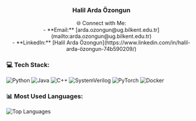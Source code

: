<h3 align="center">Halil Arda Özongun</h3>

<div align="center">
  🌐 Connect with Me:  
  <br>
  - **Email:** [arda.ozongun@ug.bilkent.edu.tr](mailto:arda.ozongun@ug.bilkent.edu.tr)  
  <br>
  - **LinkedIn:** [Halil Arda Özongun](https://www.linkedin.com/in/halil-arda-özongun-74b590209/)
</div>


### 💻 Tech Stack:
![Python](https://img.shields.io/badge/Python-3776AB?style=for-the-badge&logo=python&logoColor=white)
![Java](https://img.shields.io/badge/Java-007396?style=for-the-badge&logo=java&logoColor=white)
![C++](https://img.shields.io/badge/C++-00599C?style=for-the-badge&logo=c%2B%2B&logoColor=white)
![SystemVerilog](https://img.shields.io/badge/SystemVerilog-FCC624?style=for-the-badge&logo=verilog&logoColor=white)
![PyTorch](https://img.shields.io/badge/PyTorch-EE4C2C?style=for-the-badge&logo=pytorch&logoColor=white)
![Docker](https://img.shields.io/badge/Docker-2496ED?style=for-the-badge&logo=docker&logoColor=white)


### 📊 Most Used Languages:
![Top Languages](https://github-readme-stats.vercel.app/api/top-langs/?username=Gall-ardo&layout=compact&theme=radical)
